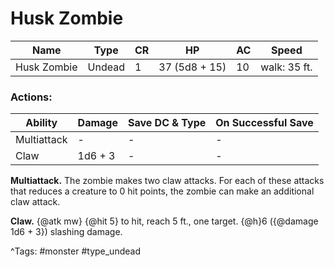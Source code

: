 # Husk Zombie

| Name | Type | CR | HP | AC | Speed |
|------|------|----|----|----|-------|
| Husk Zombie | Undead | 1 | 37 (5d8 + 15) | 10 | walk: 35 ft. |

### Actions:

| Ability | Damage | Save DC & Type | On Successful Save |
|---------|--------|----------------|--------------------|
| Multiattack | - | - | - |
| Claw | 1d6 + 3 | - | - |


**Multiattack.** The zombie makes two claw attacks. For each of these attacks that reduces a creature to 0 hit points, the zombie can make an additional claw attack.

**Claw.** {@atk mw} {@hit 5} to hit, reach 5 ft., one target. {@h}6 ({@damage 1d6 + 3}) slashing damage.

^Tags: #monster #type_undead